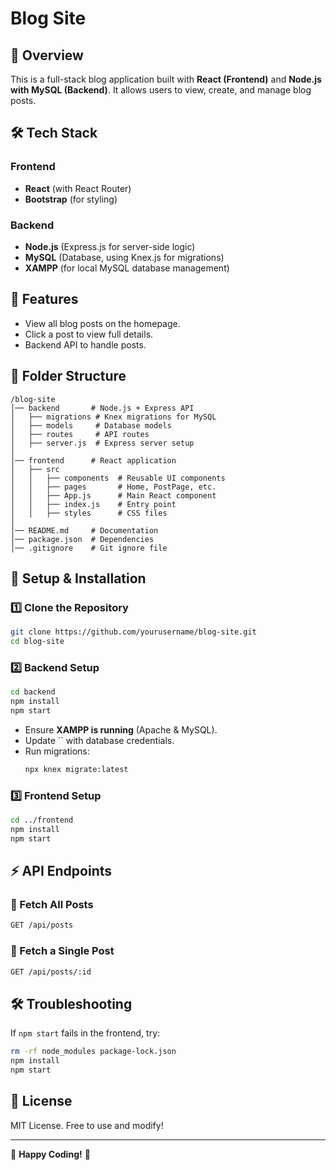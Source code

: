 # Blog Site

## 📌 Overview

This is a full-stack blog application built with **React (Frontend)** and **Node.js with MySQL (Backend)**. It allows users to view, create, and manage blog posts.

## 🛠️ Tech Stack

### Frontend

- **React** (with React Router)
- **Bootstrap** (for styling)

### Backend

- **Node.js** (Express.js for server-side logic)
- **MySQL** (Database, using Knex.js for migrations)
- **XAMPP** (for local MySQL database management)

## 🚀 Features

- View all blog posts on the homepage.
- Click a post to view full details.
- Backend API to handle posts.

## 📂 Folder Structure

```
/blog-site
│── backend       # Node.js + Express API
│   ├── migrations # Knex migrations for MySQL
│   ├── models     # Database models
│   ├── routes     # API routes
│   ├── server.js  # Express server setup
│
│── frontend      # React application
│   ├── src
│   │   ├── components  # Reusable UI components
│   │   ├── pages       # Home, PostPage, etc.
│   │   ├── App.js      # Main React component
│   │   ├── index.js    # Entry point
│   │   ├── styles      # CSS files
│
│── README.md     # Documentation
│── package.json  # Dependencies
│── .gitignore    # Git ignore file
```

## 🔧 Setup & Installation

### 1️⃣ Clone the Repository

```sh
git clone https://github.com/yourusername/blog-site.git
cd blog-site
```

### 2️⃣ Backend Setup

```sh
cd backend
npm install
npm start
```

- Ensure **XAMPP is running** (Apache & MySQL).
- Update `` with database credentials.
- Run migrations:
  ```sh
  npx knex migrate:latest
  ```

### 3️⃣ Frontend Setup

```sh
cd ../frontend
npm install
npm start
```

## ⚡ API Endpoints

### 📌 Fetch All Posts

```sh
GET /api/posts
```

### 📌 Fetch a Single Post

```sh
GET /api/posts/:id
```

## 🛠️ Troubleshooting

If `npm start` fails in the frontend, try:

```sh
rm -rf node_modules package-lock.json
npm install
npm start
```

## 📜 License

MIT License. Free to use and modify!

---

🚀 **Happy Coding!** 🎉

